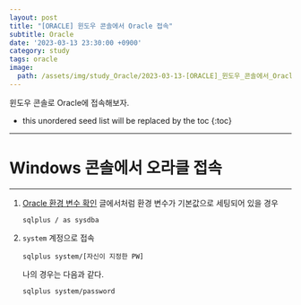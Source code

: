 ```yaml
---
layout: post
title: "[ORACLE] 윈도우 콘솔에서 Oracle 접속"
subtitle: Oracle
date: '2023-03-13 23:30:00 +0900'
category: study
tags: oracle
image:
  path: /assets/img/study_Oracle/2023-03-13-[ORACLE]_윈도우_콘솔에서_Oracle_접속/logo.png
---
```


윈도우 콘솔로 Oracle에 접속해보자.

<!--more-->

* this unordered seed list will be replaced by the toc
{:toc}

<hr/>

# Windows 콘솔에서 오라클 접속
---

1. [Oracle 환경 변수 확인](https://heoj10272.github.io/study/ORACLE-_%ED%99%98%EA%B2%BD_%EB%B3%80%EC%88%98_%ED%99%95%EC%9D%B8.html) 글에서처럼 환경 변수가 기본값으로 세팅되어 있을 경우

    ```
    sqlplus / as sysdba
    ```

2. `system` 계정으로 접속

    ```
    sqlplus system/[자신이 지정한 PW]
    ```

    나의 경우는 다음과 같다.

    ```
    sqlplus system/password
    ```